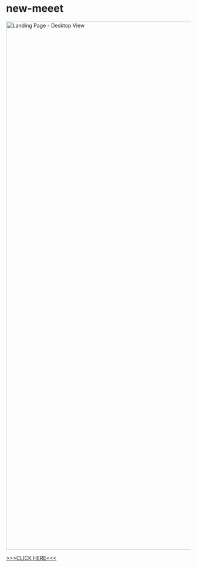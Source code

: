 # new-meeet

<img width="1440" alt="Landing Page - Desktop View" src="https://user-images.githubusercontent.com/53302984/207730726-09c935d7-8285-40fc-9637-8100271cabac.png">

[>>>CLICK HERE<<<](https://genariocoliveira.github.io/new-meeet/)
